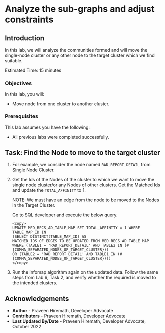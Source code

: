 # Analyze the sub-graphs and adjust constraints

## Introduction

In this lab, we will analyze the communities formed and will move the single-node cluster or any other node to the target cluster which we find suitable.

Estimated Time: 15 minutes

### Objectives

In this lab, you will:

* Move node from one cluster to another cluster.

### Prerequisites

This lab assumes you have the following:

* All previous labs were completed successfully.

## Task: Find the Node to move to the target cluster

1. For example, we consider the node named `RAD_REPORT_DETAIL` from Single Node Cluster.

2. Get the Ids of the Nodes of the cluster to which we want to move the single node cluster/or any Nodes of other clusters. Get the Matched Ids and update the `TOTAL_AFFINITY` to 1.

    NOTE: We must have an edge from the node to be moved to the Nodes in the Target Cluster.

    Go to SQL developer and execute the below query.

    ```text
   <copy>
   UPDATE MED_RECS_AD_TABLE_MAP SET TOTAL_AFFINITY = 1 WHERE TABLE_MAP_ID IN 
   (SELECT DISTINCT(TABLE_MAP_ID) AS MATCHED_IDS_OF_EDGES_TO_BE_UPDATED FROM MED_RECS_AD_TABLE_MAP
   WHERE (TABLE1 = 'RAD_REPORT_DETAIL' AND TABLE2 IN (#{COMMA_SEPARATED_NODES_OF_TARGET_CLUSTER}))
   OR (TABLE2 = 'RAD_REPORT_DETAIL' AND TABLE1 IN (#{COMMA_SEPARATED_NODES_OF_TARGET_CLUSTER})))
    </copy>
    ```

3. Run the Infomap algorithm again on the updated data. Follow the same steps from Lab 6, Task 2, and verify whether the required is moved to the intended clusters.

## Acknowledgements

* **Author** - Praveen Hiremath, Developer Advocate
* **Contributors** -  Praveen Hiremath, Developer Advocate
* **Last Updated By/Date** - Praveen Hiremath, Developer Advocate, October 2022
